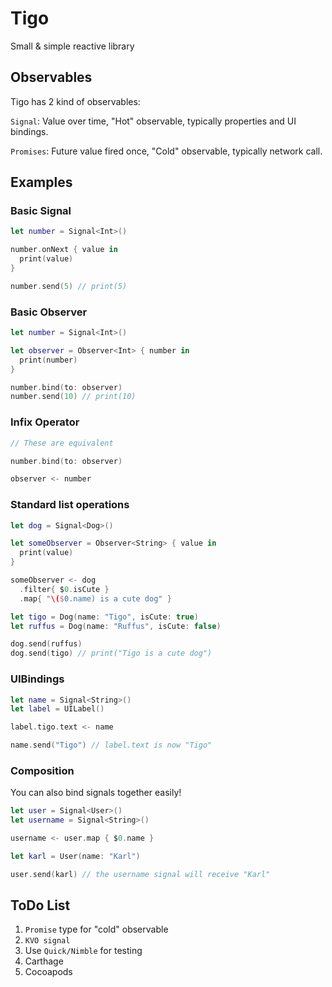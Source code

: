 # Tigo
Small &amp; simple reactive library

## Observables
Tigo has 2 kind of observables:

`Signal`: Value over time, "Hot" observable, typically properties and UI bindings.

`Promises`: Future value fired once, "Cold" observable, typically network call.

## Examples
### Basic Signal
```swift
let number = Signal<Int>()

number.onNext { value in
  print(value)
}

number.send(5) // print(5)
```
### Basic Observer
```swift
let number = Signal<Int>()

let observer = Observer<Int> { number in
  print(number)
}

number.bind(to: observer)
number.send(10) // print(10)
```
### Infix Operator
```swift
// These are equivalent

number.bind(to: observer)

observer <- number
```
### Standard list operations
```swift
let dog = Signal<Dog>()

let someObserver = Observer<String> { value in
  print(value)
}

someObserver <- dog
  .filter{ $0.isCute }
  .map{ "\($0.name) is a cute dog" }

let tigo = Dog(name: "Tigo", isCute: true)
let ruffus = Dog(name: "Ruffus", isCute: false)

dog.send(ruffus)
dog.send(tigo) // print("Tigo is a cute dog")
```
### UIBindings
```swift
let name = Signal<String>()
let label = UILabel()

label.tigo.text <- name

name.send("Tigo") // label.text is now "Tigo"
```
### Composition
You can also bind signals together easily!
```swift
let user = Signal<User>()
let username = Signal<String>()

username <- user.map { $0.name }

let karl = User(name: "Karl")

user.send(karl) // the username signal will receive "Karl"
```

## ToDo List
1. `Promise` type for "cold" observable
2. `KVO signal`
3. Use `Quick/Nimble` for testing
4. Carthage
5. Cocoapods
